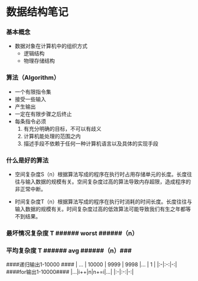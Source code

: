 # 数据结构笔记 #
### 基本概念 ###
+ 数据对象在计算机中的组织方式
    + 逻辑结构
    + 物理存储结构
    
### 算法（Algorithm） ###
+ 一个有限指令集
+ 接受一些输入
+ 产生输出
+ 一定在有限步骤之后终止
+ 每条指令必须
   1. 有充分明确的目标，不可以有歧义
   2. 计算机能处理的范围之内
   3. 描述手段不依赖于任何一种计算机语言以及具体的实现手段
   
### 什么是好的算法 ###
+ 空间复杂度S（n）根据算法写成的程序在执行时占用存储单元的长度。长度往往与输入数据的规模有关。空间复杂度过高的算法导致内存超限，造成程序的非正常中断。

+ 时间复杂度T（n）根据算法写成的程序在执行时消耗的时间长度。长度往往与输入数据的规模有关。时间复杂度过高的低效算法可能导致我们有生之年都等不到结果。

### 最坏情况复杂度 T ###### worst ######（n）

### 平均复杂度 T ###### avg ######（n）###


####递归输出1-10000 ####
 | ... | 10000 | 9999 | 9998 |... | 1 |
 |:-|:-:|-:|
####for输出1-10000####
|...|i++|n|n+=i|...|
|:-|:-:|-:|


